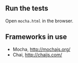 
## Run the tests

Open `mocha.html` in the browser.


## Frameworks in use

* Mocha, <http://mochajs.org/>
* Chai, <http://chaijs.com/>

